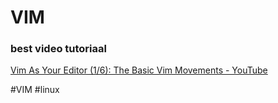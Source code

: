 # VIM

### best video tutoriaal
[Vim As Your Editor (1/6): The Basic Vim Movements - YouTube](https://www.youtube.com/watch?v=H3o4l4GVLW0&t=156s)

#VIM
#linux 